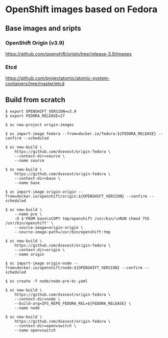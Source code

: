 # OpenShift images based on Fedora

## Base images and sripts

### OpenShift Origin (v3.9)
https://github.com/openshift/origin/tree/release-3.9/images

### Etcd
https://github.com/projectatomic/atomic-system-containers/tree/master/etcd

## Build from scratch

```
$ export OPENSHIFT_VERSION=v3.9
$ export FEDORA_RELEASE=27

$ oc new-project origin-images

$ oc import-image fedora --from=docker.io/fedora:${FEDORA_RELEASE} --confirm --scheduled

$ oc new-build \
    https://github.com/dsevost/origin-fedora \
    --context-dir=source \
    --name source

$ oc new-build \
    https://github.com/dsevost/origin-fedora \
    --context-dir=base \
    --name base

$ oc import-image origin-origin --from=docker.io/openshift/origin:${OPENSHIFT_VERSION} --confirm --scheduled

$ oc new-build \
    --name pre \
    -D $'FROM base\nCOPY tmp/openshift /usr/bin/\nRUN chmod 755 /usr/bin/openshift' \
    --source-image=origin-origin \
    --source-image-path=/usr/bin/openshift:tmp

$ oc new-build \
    https://github.com/dsevost/origin-fedora \
    --context-dir=origin \
    --name origin

$ oc import-image origin-node --from=docker.io/openshift/node:${OPENSHIFT_VERSION} --confirm --scheduled

$ oc create -f node/node-pre-bc.yaml

$ oc new-build \
    https://github.com/dsevost/origin-fedora \
    --context-dir=node \
    --build-arg=ZFS_REPO_FEDORA_REL=${FEDORA_RELEASE} \
    --name node

$ oc new-build \
    https://github.com/dsevost/origin-fedora \
    --context-dir=openvswitch \
    --name openvswitch

```
